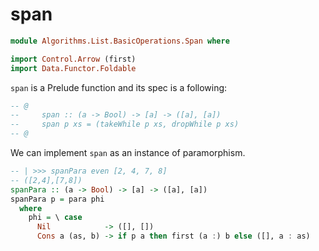 # span

```hs
module Algorithms.List.BasicOperations.Span where

import Control.Arrow (first)
import Data.Functor.Foldable
```

``span`` is a Prelude function and its spec is a following:

```hs
-- @
--     span :: (a -> Bool) -> [a] -> ([a], [a])
--     span p xs = (takeWhile p xs, dropWhile p xs)
-- @
```

We can implement ``span`` as an instance of paramorphism.

```hs
-- | >>> spanPara even [2, 4, 7, 8]
-- ([2,4],[7,8])
spanPara :: (a -> Bool) -> [a] -> ([a], [a])
spanPara p = para phi
  where
    phi = \ case
	  Nil            -> ([], [])
      Cons a (as, b) -> if p a then first (a :) b else ([], a : as)
```
